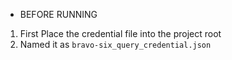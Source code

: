 * BEFORE RUNNING
1. First Place the credential file into the project root
2. Named it as `bravo-six_query_credential.json`
